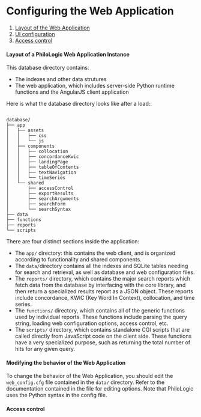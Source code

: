 Configuring the Web Application
========================================

1. [Layout of the Web Application](#layout)
2. [UI configuration](#ui)
3. [Access control](#access)

#### <a name="layout"></a>Layout of a PhiloLogic Web Application Instance ####

This database directory contains:
* The indexes and other data strutures
* The web application, which includes server-side Python runtime functions and the AngularJS client application

Here is what the database directory looks like after a load::
<pre><code>
database/
├── app
│   ├── assets
│   │   ├── css
│   │   └── js
│   ├── components
│   │   ├── collocation
│   │   ├── concordanceKwic
│   │   ├── landingPage
│   │   ├── tableOfContents
│   │   ├── textNavigation
│   │   └── timeSeries
│   └── shared
│       ├── accessControl
│       ├── exportResults
│       ├── searchArguments
│       ├── searchForm
│       └── searchSyntax
├── data
├── functions
├── reports
└── scripts
</code></pre>

There are four distinct sections inside the application:
* The `app/` directory: this contains the web client, and is organized according to functionality and shared components.
* The `data/`directory contains all the indexes and SQLite tables needing for search and retrieval, as well as database and web configuration files.
* The `reports/` directory, which contains the major search reports which fetch data from the database by interfacing with the core library, and then return a specialized results report as a JSON object. These reports include concordance, KWIC (Key Word In Context), collocation, and time series. 
* The `functions/` directory, which contains all of the generic functions used by individual reports. These functions include parsing the query string, loading web configuration options, access control, etc. 
* The `scripts/` directory, which contains standalone CGI scripts that are called directly from JavaScript code on the client side. These functions have a very specialized purpose, such as returning the total number of hits for any given query.

#### <a name="ui"></a>Modifying the behavior of the Web Application ####

To change the behavior of the Web Application, you should edit the `web_config.cfg` file contained in the `data/` directory. Refer to the documentation contained in the file for editing options. Note that PhiloLogic uses the Python syntax in the config file.

#### <a name="access"></a>Access control ####
